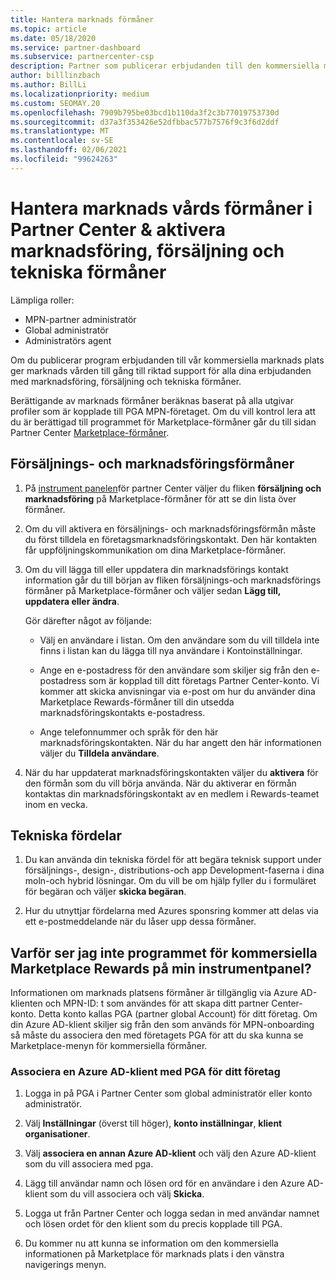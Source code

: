 ```yaml
---
title: Hantera marknads förmåner
ms.topic: article
ms.date: 05/18/2020
ms.service: partner-dashboard
ms.subservice: partnercenter-csp
description: Partner som publicerar erbjudanden till den kommersiella marknaden är berättigade till förmåner som erbjuder marknadsförings support.
author: billlinzbach
ms.author: BillLi
ms.localizationpriority: medium
ms.custom: SEOMAY.20
ms.openlocfilehash: 7909b795be03bcd1b110da3f2c3b77019753730d
ms.sourcegitcommit: d37a3f353426e52dfbbac577b7576f9c3f6d2ddf
ms.translationtype: MT
ms.contentlocale: sv-SE
ms.lasthandoff: 02/06/2021
ms.locfileid: "99624263"
---
```

# <a name="manage-marketplace-rewards-in-partner-center--activate-marketing-sales-and-technical-benefits"></a>Hantera marknads vårds förmåner i Partner Center & aktivera marknadsföring, försäljning och tekniska förmåner

Lämpliga roller:

- MPN-partner administratör
- Global administratör
- Administratörs agent

Om du publicerar program erbjudanden till vår kommersiella marknads plats ger marknads vården till gång till riktad support för alla dina erbjudanden med marknadsföring, försäljning och tekniska förmåner.

Berättigande av marknads förmåner beräknas baserat på alla utgivar profiler som är kopplade till PGA MPN-företaget. Om du vill kontrol lera att du är berättigad till programmet för Marketplace-förmåner går du till sidan Partner Center [Marketplace-förmåner](https://partner.microsoft.com/dashboard/mpn/program/commercialmarketplace).

## <a name="sales-and-marketing-benefits"></a>Försäljnings- och marknadsföringsförmåner

1. På [instrument panelen](https://partner.microsoft.com/dashboard)för partner Center väljer du fliken **försäljning och marknadsföring** på Marketplace-förmåner för att se din lista över förmåner. 

2. Om du vill aktivera en försäljnings- och marknadsföringsförmån måste du först tilldela en företagsmarknadsföringskontakt. Den här kontakten får uppföljningskommunikation om dina Marketplace-förmåner.

3. Om du vill lägga till eller uppdatera din marknadsförings kontakt information går du till början av fliken försäljnings-och marknadsförings förmåner på Marketplace-förmåner och väljer sedan **Lägg till, uppdatera eller ändra**. 

   Gör därefter något av följande:

   - Välj en användare i listan. Om den användare som du vill tilldela inte finns i listan kan du lägga till nya användare i Kontoinställningar.

   - Ange en e-postadress för den användare som skiljer sig från den e-postadress som är kopplad till ditt företags Partner Center-konto. Vi kommer att skicka anvisningar via e-post om hur du använder dina Marketplace Rewards-förmåner till din utsedda marknadsföringskontakts e-postadress.

   - Ange telefonnummer och språk för den här marknadsföringskontakten. När du har angett den här informationen väljer du **Tilldela användare**.

4. När du har uppdaterat marknadsföringskontakten väljer du **aktivera** för den förmån som du vill börja använda. När du aktiverar en förmån kontaktas din marknadsföringskontakt av en medlem i Rewards-teamet inom en vecka.

## <a name="technical-benefits"></a>Tekniska fördelar

1. Du kan använda din tekniska fördel för att begära teknisk support under försäljnings-, design-, distributions-och app Development-faserna i dina moln-och hybrid lösningar. Om du vill be om hjälp fyller du i formuläret för begäran och väljer **skicka begäran**.

2. Hur du utnyttjar fördelarna med Azures sponsring kommer att delas via ett e-postmeddelande när du låser upp dessa förmåner.

## <a name="why-cant-i-see-the-commercial-marketplace-rewards-program-on-my-dashboard"></a>Varför ser jag inte programmet för kommersiella Marketplace Rewards på min instrumentpanel?

Informationen om marknads platsens förmåner är tillgänglig via Azure AD-klienten och MPN-ID: t som användes för att skapa ditt partner Center-konto. Detta konto kallas PGA (partner global Account) för ditt företag. Om din Azure AD-klient skiljer sig från den som används för MPN-onboarding så måste du associera den med företagets PGA för att du ska kunna se Marketplace-menyn för kommersiella förmåner.

### <a name="to-associate-an-azure-ad-tenant-with-the-pga-of-your-company"></a>Associera en Azure AD-klient med PGA för ditt företag

1. Logga in på PGA i Partner Center som global administratör eller konto administratör.

2. Välj **Inställningar** (överst till höger), **konto inställningar**, **klient organisationer**. 

3. Välj **associera en annan Azure AD-klient** och välj den Azure AD-klient som du vill associera med pga.

4. Lägg till användar namn och lösen ord för en användare i den Azure AD-klient som du vill associera och välj **Skicka**.

5. Logga ut från Partner Center och logga sedan in med användar namnet och lösen ordet för den klient som du precis kopplade till PGA.

6. Du kommer nu att kunna se information om den kommersiella informationen på Marketplace för marknads plats i den vänstra navigerings menyn.

